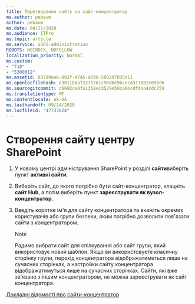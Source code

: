 ```yaml
---
title: Перетворення сайту на сайт-концентратор
ms.author: pebaum
author: pebaum
ms.date: 04/21/2020
ms.audience: ITPro
ms.topic: article
ms.service: o365-administration
ROBOTS: NOINDEX, NOFOLLOW
localization_priority: Normal
ms.custom:
- "710"
- "5300012"
ms.assetid: 837996e6-802f-4745-a590-500207835d11
ms.openlocfilehash: e3011b8af2271761c96d8e9bcecd317682c096d6
ms.sourcegitcommit: c6692ce0fa1358ec3529e59ca0ecdfdea4cdc759
ms.translationtype: MT
ms.contentlocale: uk-UA
ms.lasthandoff: 09/14/2020
ms.locfileid: "47733024"
---
```

# <a name="create-a-sharepoint-hub-site"></a>Створення сайту центру SharePoint

1. У новому центрі адміністрування SharePoint у розділі **сайти**виберіть пункт **активні сайти**.

2. Виберіть сайт, до якого потрібно бути сайт-концентратор, клацніть **сайт Hub**, а потім виберіть пункт **зареєструвати як вузол-концентратор**.

3. Введіть коротке ім'я для сайту концентратора та вкажіть окремих користувачів або групи безпеки, яким потрібно дозволити пов'язати сайти з концентратором.

    > [!NOTE]
    >  Радимо вибрати сайт для спілкування або сайт групи, який використовує новий шаблон. Якщо ви використовуєте класичну сторінку групи, перехід концентратора відображатиметься лише на сучасних сторінках, а настройки сайту концентратора відображатимуться лише на сучасних сторінках. Сайти, які вже зв'язано з іншим концентратором, не можна зареєструвати як сайт концентратора.
  
[Докладні відомості про сайти-концентратор](https://go.microsoft.com/fwlink/?linkid=869149)
  